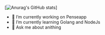 [![Anurag's GitHub stats](https://github-readme-stats.vercel.app/api?username=hrbocutti&count_private=true&show_icons=true&theme=darcula)]

- 🔭 I’m currently working on Penseapp
- 🌱 I’m currently learning Golang and NodeJs
- 💬 Ask me about anithing
